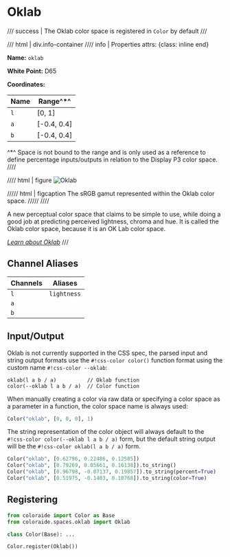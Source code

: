 # Oklab

/// success | The Oklab color space is registered in `Color` by default
///

/// html | div.info-container
//// info | Properties
    attrs: {class: inline end}

**Name:** `oklab`

**White Point:** D65

**Coordinates:**

Name | Range^\*^
---- | ---------
`l`  | [0, 1]
`a`  | [-0.4, 0.4]
`b`  | [-0.4, 0.4]

^\*^ Space is not bound to the range and is only used as a reference to define percentage inputs/outputs in
relation to the Display P3 color space.
////

//// html | figure
![Oklab](../images/oklab-3d.png)

///// html | figcaption
The sRGB gamut represented within the Oklab color space.
/////
////


A new perceptual color space that claims to be simple to use, while doing a good job at predicting perceived lightness,
chroma and hue. It is called the Oklab color space, because it is an OK Lab color space.

_[Learn about Oklab](https://bottosson.github.io/posts/oklab/)_
///

## Channel Aliases

Channels | Aliases
-------- | -------
`l`      | `lightness`
`a`      |
`b`      |

## Input/Output

Oklab is not currently supported in the CSS spec, the parsed input and string output formats use the
`#!css-color color()` function format using the custom name `#!css-color --oklab`:

```css-color
oklab(l a b / a)          // Oklab function
color(--oklab l a b / a)  // Color function
```

When manually creating a color via raw data or specifying a color space as a parameter in a function, the color
space name is always used:

```py
Color("oklab", [0, 0, 0], 1)
```

The string representation of the color object will always default to the `#!css-color color(--oklab l a b / a)`
form, but the default string output will be the `#!css-color oklab(l a b / a)` form.

```py play
Color("oklab", [0.62796, 0.22486, 0.12585])
Color("oklab", [0.79269, 0.05661, 0.16138]).to_string()
Color("oklab", [0.96798, -0.07137, 0.19857]).to_string(percent=True)
Color("oklab", [0.51975, -0.1403, 0.10768]).to_string(color=True)
```

## Registering

```py
from coloraide import Color as Base
from coloraide.spaces.oklab import Oklab

class Color(Base): ...

Color.register(Oklab())
```
